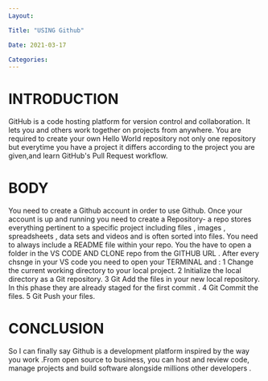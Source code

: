 ```yaml
---
Layout:

Title: "USING Github"

Date: 2021-03-17

Categories:
---
```



# INTRODUCTION
GitHub is a code hosting platform for version control and collaboration. It lets you and others work together on projects from anywhere. You are required to create your own Hello World repository not only one repository but everytime you have a project it differs according to the project you are given,and learn GitHub's Pull Request workflow.


# BODY
You need to create a Github account in order to use Github. Once your account is up and running you need to create a Repository- a repo stores everything pertinent to a specific project including files , images , spreadsheets , data sets and videos and is often sorted into files. You need to always include a README file within your repo. You the have to open a folder in the VS CODE AND CLONE repo from the GITHUB URL . After every chsnge in your VS code you need to open your TERMINAL and :
1 Change the current working directory to your local project.
2 Initialize the local directory as a Git repository.
3 Git Add the files in your new local repository. In this phase they are already staged for the first commit .
4 Git Commit the files.
5 Git Push your files.


# CONCLUSION 
So I can finally say Github is a development platform inspired by the way you work .From open source to business, you can host and review code, manage projects and build software alongside millions other developers .
